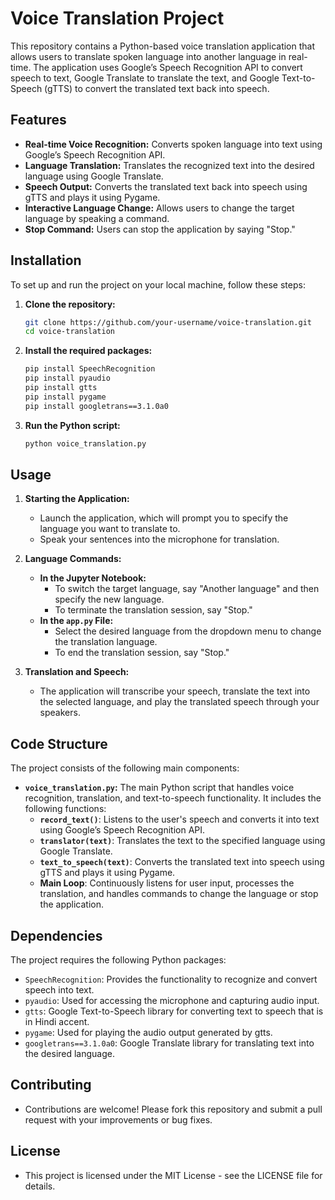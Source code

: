 # Voice Translation Project


This repository contains a Python-based voice translation application that allows users to translate spoken language into another language in real-time. The application uses Google’s Speech Recognition API to convert speech to text, Google Translate to translate the text, and Google Text-to-Speech (gTTS) to convert the translated text back into speech.


## Features


- **Real-time Voice Recognition:** Converts spoken language into text using Google’s Speech Recognition API.
- **Language Translation:** Translates the recognized text into the desired language using Google Translate.
- **Speech Output:** Converts the translated text back into speech using gTTS and plays it using Pygame.
- **Interactive Language Change:** Allows users to change the target language by speaking a command.
- **Stop Command:** Users can stop the application by saying "Stop."


## Installation


To set up and run the project on your local machine, follow these steps:

1. **Clone the repository:**
   ```bash
   git clone https://github.com/your-username/voice-translation.git
   cd voice-translation
2. **Install the required packages:**
   ```bash
   pip install SpeechRecognition
   pip install pyaudio
   pip install gtts
   pip install pygame
   pip install googletrans==3.1.0a0
3. **Run the Python script:**
   ```bash
   python voice_translation.py
   ```

## Usage


1. **Starting the Application:**
   - Launch the application, which will prompt you to specify the language you want to translate to.
   - Speak your sentences into the microphone for translation.

2. **Language Commands:**
   - **In the Jupyter Notebook:**
     - To switch the target language, say "Another language" and then specify the new language.
     - To terminate the translation session, say "Stop."
   - **In the `app.py` File:**
     - Select the desired language from the dropdown menu to change the translation language.
     - To end the translation session, say "Stop."

3. **Translation and Speech:**
   - The application will transcribe your speech, translate the text into the selected language, and play the translated speech through your speakers. 


## Code Structure


The project consists of the following main components:

- **`voice_translation.py`:** The main Python script that handles voice recognition, translation, and text-to-speech functionality. It includes the following functions:
  - **`record_text()`**: Listens to the user's speech and converts it into text using Google’s Speech Recognition API.
  - **`translator(text)`**: Translates the text to the specified language using Google Translate.
  - **`text_to_speech(text)`**: Converts the translated text into speech using gTTS and plays it using Pygame.
  - **Main Loop**: Continuously listens for user input, processes the translation, and handles commands to change the language or stop the application.


## Dependencies


The project requires the following Python packages:

- `SpeechRecognition`: Provides the functionality to recognize and convert speech into text.
- `pyaudio`: Used for accessing the microphone and capturing audio input.
- `gtts`: Google Text-to-Speech library for converting text to speech that is in Hindi accent.
- `pygame`: Used for playing the audio output generated by gtts.
- `googletrans==3.1.0a0`: Google Translate library for translating text into the desired language.


## Contributing

  - Contributions are welcome! Please fork this repository and submit a pull request with your improvements or bug fixes. 

## License

  - This project is licensed under the MIT License - see the LICENSE file for details.
